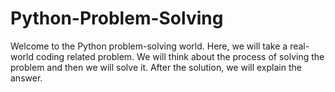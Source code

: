 # Python-Problem-Solving
Welcome to the Python problem-solving world.  Here, we will take a real-world coding related problem. We will think about the process of solving the problem and then we will solve it. After the solution, we will explain the answer.
